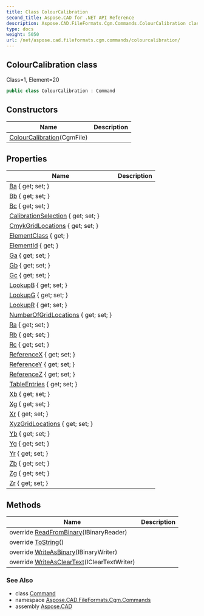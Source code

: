 ```yaml
---
title: Class ColourCalibration
second_title: Aspose.CAD for .NET API Reference
description: Aspose.CAD.FileFormats.Cgm.Commands.ColourCalibration class. Class1 Element20
type: docs
weight: 5050
url: /net/aspose.cad.fileformats.cgm.commands/colourcalibration/
---
```

## ColourCalibration class

Class=1, Element=20

```csharp
public class ColourCalibration : Command
```

## Constructors

| Name | Description |
| --- | --- |
| [ColourCalibration](colourcalibration/)(CgmFile) |  |

## Properties

| Name | Description |
| --- | --- |
| [Ba](../../aspose.cad.fileformats.cgm.commands/colourcalibration/ba/) { get; set; } |  |
| [Bb](../../aspose.cad.fileformats.cgm.commands/colourcalibration/bb/) { get; set; } |  |
| [Bc](../../aspose.cad.fileformats.cgm.commands/colourcalibration/bc/) { get; set; } |  |
| [CalibrationSelection](../../aspose.cad.fileformats.cgm.commands/colourcalibration/calibrationselection/) { get; set; } |  |
| [CmykGridLocations](../../aspose.cad.fileformats.cgm.commands/colourcalibration/cmykgridlocations/) { get; set; } |  |
| [ElementClass](../../aspose.cad.fileformats.cgm.commands/command/elementclass/) { get; } |  |
| [ElementId](../../aspose.cad.fileformats.cgm.commands/command/elementid/) { get; } |  |
| [Ga](../../aspose.cad.fileformats.cgm.commands/colourcalibration/ga/) { get; set; } |  |
| [Gb](../../aspose.cad.fileformats.cgm.commands/colourcalibration/gb/) { get; set; } |  |
| [Gc](../../aspose.cad.fileformats.cgm.commands/colourcalibration/gc/) { get; set; } |  |
| [LookupB](../../aspose.cad.fileformats.cgm.commands/colourcalibration/lookupb/) { get; set; } |  |
| [LookupG](../../aspose.cad.fileformats.cgm.commands/colourcalibration/lookupg/) { get; set; } |  |
| [LookupR](../../aspose.cad.fileformats.cgm.commands/colourcalibration/lookupr/) { get; set; } |  |
| [NumberOfGridLocations](../../aspose.cad.fileformats.cgm.commands/colourcalibration/numberofgridlocations/) { get; set; } |  |
| [Ra](../../aspose.cad.fileformats.cgm.commands/colourcalibration/ra/) { get; set; } |  |
| [Rb](../../aspose.cad.fileformats.cgm.commands/colourcalibration/rb/) { get; set; } |  |
| [Rc](../../aspose.cad.fileformats.cgm.commands/colourcalibration/rc/) { get; set; } |  |
| [ReferenceX](../../aspose.cad.fileformats.cgm.commands/colourcalibration/referencex/) { get; set; } |  |
| [ReferenceY](../../aspose.cad.fileformats.cgm.commands/colourcalibration/referencey/) { get; set; } |  |
| [ReferenceZ](../../aspose.cad.fileformats.cgm.commands/colourcalibration/referencez/) { get; set; } |  |
| [TableEntries](../../aspose.cad.fileformats.cgm.commands/colourcalibration/tableentries/) { get; set; } |  |
| [Xb](../../aspose.cad.fileformats.cgm.commands/colourcalibration/xb/) { get; set; } |  |
| [Xg](../../aspose.cad.fileformats.cgm.commands/colourcalibration/xg/) { get; set; } |  |
| [Xr](../../aspose.cad.fileformats.cgm.commands/colourcalibration/xr/) { get; set; } |  |
| [XyzGridLocations](../../aspose.cad.fileformats.cgm.commands/colourcalibration/xyzgridlocations/) { get; set; } |  |
| [Yb](../../aspose.cad.fileformats.cgm.commands/colourcalibration/yb/) { get; set; } |  |
| [Yg](../../aspose.cad.fileformats.cgm.commands/colourcalibration/yg/) { get; set; } |  |
| [Yr](../../aspose.cad.fileformats.cgm.commands/colourcalibration/yr/) { get; set; } |  |
| [Zb](../../aspose.cad.fileformats.cgm.commands/colourcalibration/zb/) { get; set; } |  |
| [Zg](../../aspose.cad.fileformats.cgm.commands/colourcalibration/zg/) { get; set; } |  |
| [Zr](../../aspose.cad.fileformats.cgm.commands/colourcalibration/zr/) { get; set; } |  |

## Methods

| Name | Description |
| --- | --- |
| override [ReadFromBinary](../../aspose.cad.fileformats.cgm.commands/colourcalibration/readfrombinary/)(IBinaryReader) |  |
| override [ToString](../../aspose.cad.fileformats.cgm.commands/command/tostring/)() |  |
| override [WriteAsBinary](../../aspose.cad.fileformats.cgm.commands/colourcalibration/writeasbinary/)(IBinaryWriter) |  |
| override [WriteAsClearText](../../aspose.cad.fileformats.cgm.commands/colourcalibration/writeascleartext/)(IClearTextWriter) |  |

### See Also

* class [Command](../command/)
* namespace [Aspose.CAD.FileFormats.Cgm.Commands](../../aspose.cad.fileformats.cgm.commands/)
* assembly [Aspose.CAD](../../)


